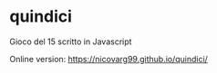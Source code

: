 # quindici
Gioco del 15 scritto in Javascript

Online version: https://nicovarg99.github.io/quindici/
